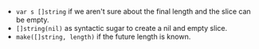 * `var s []string` if we aren't sure about the final length and the slice can be empty.
* `[]string(nil)` as syntactic sugar to create a nil and empty slice.
* `make([]string, length)` if the future length is known.